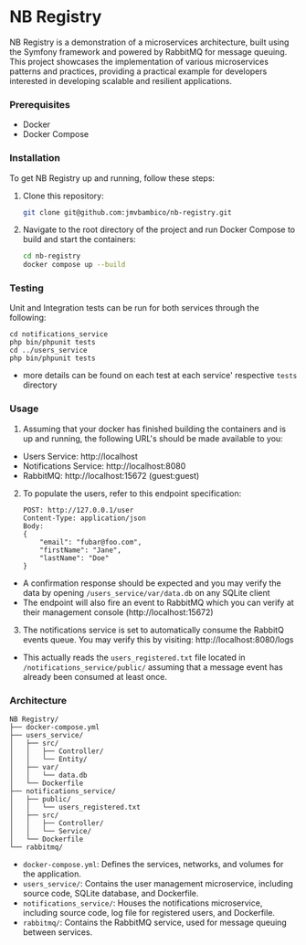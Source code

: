# NB Registry

NB Registry is a demonstration of a microservices architecture, built using the Symfony framework and powered by RabbitMQ for message queuing. This project showcases the implementation of various microservices patterns and practices, providing a practical example for developers interested in developing scalable and resilient applications.

### Prerequisites

- Docker
- Docker Compose

### Installation

To get NB Registry up and running, follow these steps:

1. Clone this repository:

   ```bash
   git clone git@github.com:jmvbambico/nb-registry.git
   ```

2. Navigate to the root directory of the project and run Docker Compose to build and start the containers:

   ```bash
   cd nb-registry
   docker compose up --build
   ```

### Testing

Unit and Integration tests can be run for both services through the following:

    cd notifications_service
    php bin/phpunit tests
    cd ../users_service
    php bin/phpunit tests

- more details can be found on each test at each service' respective `tests` directory

### Usage

1. Assuming that your docker has finished building the containers and is up and running, the following URL's should be made available to you:

- Users Service: http://localhost
- Notifications Service: http://localhost:8080
- RabbitMQ: http://localhost:15672 (guest:guest)

2. To populate the users, refer to this endpoint specification:

    ```
    POST: http://127.0.0.1/user
    Content-Type: application/json
    Body:
    {
        "email": "fubar@foo.com",
        "firstName": "Jane",
        "lastName": "Doe"
    }
    ```

- A confirmation response should be expected and you may verify the data by opening `/users_service/var/data.db` on any SQLite client
- The endpoint will also fire an event to RabbitMQ which you can verify at their management console (http://localhost:15672)

3. The notifications service is set to automatically consume the RabbitQ events queue. You may verify this by visiting: http://localhost:8080/logs

- This actually reads the `users_registered.txt` file located in `/notifications_service/public/` assuming that a message event has already been consumed at least once.

### Architecture

```
NB Registry/
├── docker-compose.yml
├── users_service/
│   ├── src/
│   │   ├── Controller/
│   │   └── Entity/
│   ├── var/
│   │   └── data.db
│   └── Dockerfile
├── notifications_service/
│   ├── public/
│   │   └── users_registered.txt
│   ├── src/
│   │   ├── Controller/
│   │   └── Service/
│   └── Dockerfile
└── rabbitmq/
```

- `docker-compose.yml`: Defines the services, networks, and volumes for the application.
- `users_service/`: Contains the user management microservice, including source code, SQLite database, and Dockerfile.
- `notifications_service/`: Houses the notifications microservice, including source code, log file for registered users, and Dockerfile.
- `rabbitmq/`: Contains the RabbitMQ service, used for message queuing between services.